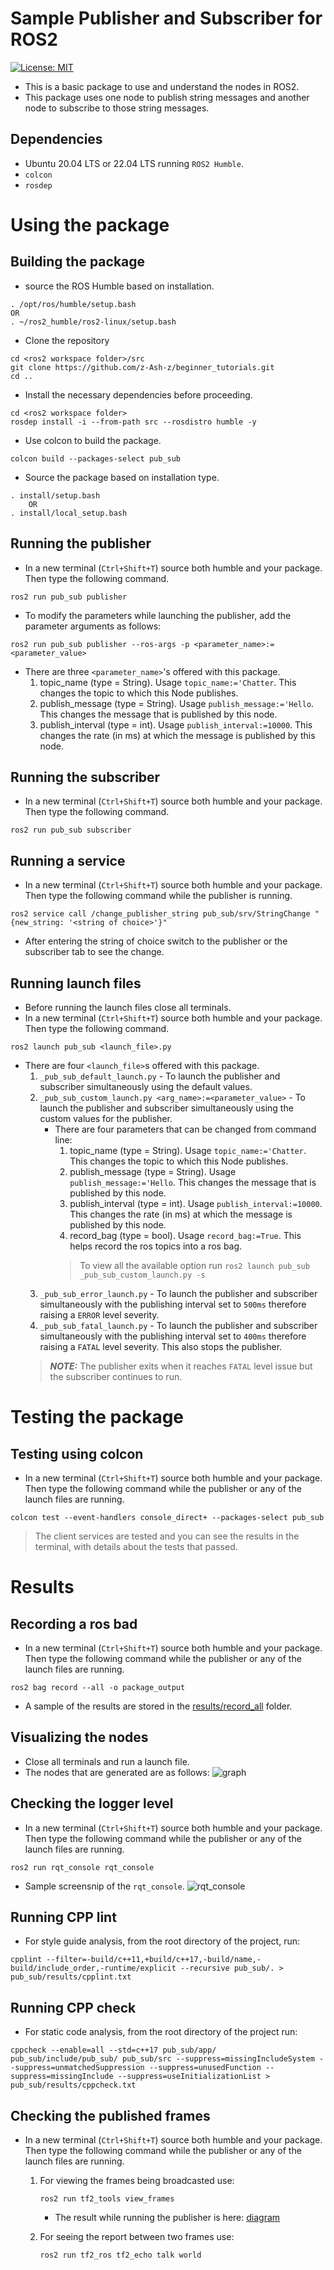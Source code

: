 # Sample Publisher and Subscriber for ROS2
[![License: MIT](https://img.shields.io/badge/License-MIT-green.svg)](https://opensource.org/licenses/MIT)

- This is a basic package to use and understand the nodes in ROS2.
- This package uses one node to publish string messages and another node to subscribe to those string messages.

## Dependencies

- Ubuntu 20.04 LTS or 22.04 LTS running `ROS2 Humble`.
- `colcon`
- `rosdep`  

# Using the package

## Building the package

- source the ROS Humble based on installation.
```
. /opt/ros/humble/setup.bash
OR
. ~/ros2_humble/ros2-linux/setup.bash
```

- Clone the repository
```
cd <ros2 workspace folder>/src
git clone https://github.com/z-Ash-z/beginner_tutorials.git
cd ..
```

- Install the necessary dependencies before proceeding.
```
cd <ros2 workspace folder>
rosdep install -i --from-path src --rosdistro humble -y
```

- Use colcon to build the package.
```
colcon build --packages-select pub_sub
```

- Source the package based on installation type.
```
. install/setup.bash
    OR
. install/local_setup.bash
```

## Running the publisher
- In a new terminal (`Ctrl+Shift+T`) source both humble and your package. Then type the following command.
```
ros2 run pub_sub publisher
```
- To modify the parameters while launching the publisher, add the parameter arguments as follows:
```
ros2 run pub_sub publisher --ros-args -p <parameter_name>:=<parameter_value>
```
- There are three `<parameter_name>`'s offered with this package.
    1. topic_name (type = String). Usage `topic_name:='Chatter`. This changes the topic to which this Node publishes.
    2. publish_message (type = String). Usage `publish_message:='Hello`. This changes the message that is published by this node.
    3. publish_interval (type = int). Usage `publish_interval:=10000`. This changes the rate (in ms) at which the message is published by this node.

## Running the subscriber
- In a new terminal (`Ctrl+Shift+T`) source both humble and your package. Then type the following command.
```
ros2 run pub_sub subscriber
```

## Running a service
- In a new terminal (`Ctrl+Shift+T`) source both humble and your package. Then type the following command while the publisher is running.
```
ros2 service call /change_publisher_string pub_sub/srv/StringChange "{new_string: '<string of choice>'}"
```
- After entering the string of choice switch to the publisher or the subscriber tab to see the change.

## Running launch files
- Before running the launch files close all terminals.
- In a new terminal (`Ctrl+Shift+T`) source both humble and your package. Then type the following command.
```
ros2 launch pub_sub <launch_file>.py 
```
- There are four `<launch_file>`s offered with this package.
    1. `_pub_sub_default_launch.py` - To launch the publisher and subscriber simultaneously using the default values.
    2.  `_pub_sub_custom_launch.py <arg_name>:=<parameter_value>` - To launch the publisher and subscriber simultaneously using the custom values for the publisher.
        - There are four parameters that can be changed from command line:
            1. topic_name (type = String). Usage `topic_name:='Chatter`. This changes the topic to which this Node publishes.
            2. publish_message (type = String). Usage `publish_message:='Hello`. This changes the message that is published by this node.
            3. publish_interval (type = int). Usage `publish_interval:=10000`. This changes the rate (in ms) at which the message is published by this node.
            4. record_bag (type = bool). Usage `record_bag:=True`. This helps record the ros topics into a ros bag.
            > To view all the available option run ```ros2 launch pub_sub _pub_sub_custom_launch.py -s``` 
    3. `_pub_sub_error_launch.py` - To launch the publisher and subscriber simultaneously with the publishing interval set to `500ms` therefore raising a `ERROR` level severity.
    4. `_pub_sub_fatal_launch.py` - To launch the publisher and subscriber simultaneously with the publishing interval set to `400ms` therefore raising a `FATAL` level severity. This also stops the publisher.
    > **_NOTE:_** The publisher exits when it reaches `FATAL` level issue but the subscriber continues to run.

# Testing the package

## Testing using colcon
- In a new terminal (`Ctrl+Shift+T`) source both humble and your package. Then type the following command while the publisher or any of the launch files are running.
```
colcon test --event-handlers console_direct+ --packages-select pub_sub
```
> The client services are tested and you can see the results in the terminal, with details about the tests that passed.

# Results

## Recording a ros bad
- In a new terminal (`Ctrl+Shift+T`) source both humble and your package. Then type the following command while the publisher or any of the launch files are running.
```
ros2 bag record --all -o package_output
```
- A sample of the results are stored in the [results/record_all](/pub_sub/results/record_all) folder. 

## Visualizing the nodes
- Close all terminals and run a launch file.
- The nodes that are generated are as follows:
![graph](/pub_sub/results/screenshots/rosgraph.png)

## Checking the logger level
- In a new terminal (`Ctrl+Shift+T`) source both humble and your package. Then type the following command while the publisher or any of the launch files are running.
```
ros2 run rqt_console rqt_console
```
- Sample screensnip of the `rqt_console`.
![rqt_console](/pub_sub/results/screenshots/rqt_console.png)

## Running CPP lint
- For style guide analysis, from the root directory of the project, run:
```
cpplint --filter=-build/c++11,+build/c++17,-build/name,-build/include_order,-runtime/explicit --recursive pub_sub/. > pub_sub/results/cpplint.txt
``` 

## Running CPP check
- For static code analysis, from the root directory of the project run:
```
cppcheck --enable=all --std=c++17 pub_sub/app/ pub_sub/include/pub_sub/ pub_sub/src --suppress=missingIncludeSystem --suppress=unmatchedSuppression --suppress=unusedFunction --suppress=missingInclude --suppress=useInitializationList > pub_sub/results/cppcheck.txt
```

## Checking the published frames
- In a new terminal (`Ctrl+Shift+T`) source both humble and your package. Then type the following command while the publisher or any of the launch files are running.
    1. For viewing the frames being broadcasted use:
        ```
        ros2 run tf2_tools view_frames
        ```
        - The result while running the publisher is here: [diagram](/pub_sub/results/frames_2022-12-01_01.21.06.pdf)

    2. For seeing the report between two frames use:
        ```
        ros2 run tf2_ros tf2_echo talk world
        ```